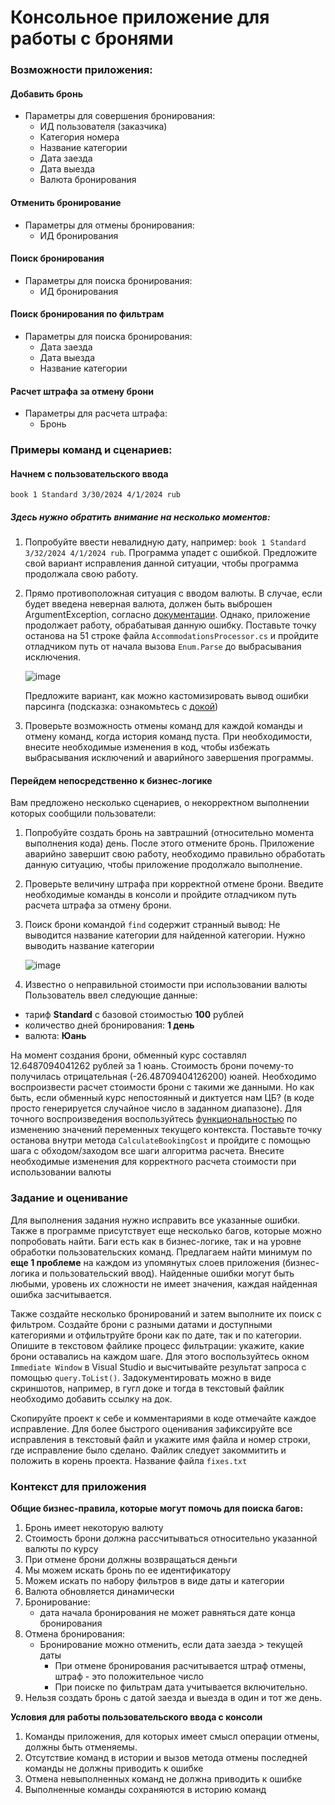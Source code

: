 # Консольное приложение для работы с бронями

### Возможности приложения:

#### Добавить бронь

- Параметры для совершения бронирования:
  - ИД пользователя (заказчика)
  - Категория номера
  - Название категории
  - Дата заезда
  - Дата выезда
  - Валюта бронирования

#### Отменить бронирование

- Параметры для отмены бронирования:
  - ИД бронирования

#### Поиск бронирования

- Параметры для поиска бронирования:
  - ИД бронирования

#### Поиск бронирования по фильтрам

- Параметры для поиска бронирования:
  - Дата заезда
  - Дата выезда
  - Название категории

#### Расчет штрафа за отмену брони

- Параметры для расчета штрафа:
  - Бронь

### Примеры команд и сценариев:

#### Начнем с пользовательского ввода

`book 1 Standard 3/30/2024 4/1/2024 rub`

##### Здесь нужно обратить внимание на несколько моментов:

1. Попробуйте ввести невалидную дату, например:
   `book 1 Standard 3/32/2024 4/1/2024 rub`.
   Программа упадет с ошибкой. Предложите свой вариант исправления данной ситуации, чтобы программа продолжала свою
   работу.
2. Прямо противоположная ситуация с вводом валюты. В случае, если будет введена неверная валюта, должен быть выброшен
   ArgumentException, согласно
   [документации](https://learn.microsoft.com/en-us/dotnet/api/system.enum.parse?view=net-8.0).
   Однако, приложение продолжает работу, обрабатывая данную ошибку. Поставьте точку останова на 51 строке
   файла `AccommodationsProcessor.cs` и пройдите отладчиком путь от начала вызова `Enum.Parse` до выбрасывания
   исключения.

   ![image](https://github.com/pklgn/dotnet-lectures/assets/73781985/30538450-8490-4913-bc6e-9ae45c51784a)

   Предложите вариант, как можно кастомизировать вывод ошибки парсинга (подсказка: ознакомьтесь
   с [докой](https://learn.microsoft.com/en-us/dotnet/api/system.enum.tryparse?view=net-8.0))

3. Проверьте возможность отмены команд для каждой команды и отмену команд, когда история команд пуста. При
   необходимости, внесите необходимые изменения в код, чтобы избежать выбрасывания исключений и аварийного завершения
   программы.

#### Перейдем непосредственно к бизнес-логике

Вам предложено несколько сценариев, о некорректном выполнении которых сообщили пользователи:

1. Попробуйте создать бронь на завтрашний (относительно момента выполнения кода) день.
   После этого отмените бронь.
   Приложение аварийно завершит свою работу, необходимо правильно обработать данную ситуацию, чтобы приложение
   продолжало выполнение.
2. Проверьте величину штрафа при корректной отмене брони. Введите необходимые команды в консоли и пройдите отладчиком
   путь расчета штрафа за отмену брони.
3. Поиск брони командой `find` содержит странный вывод: Не выводится название категории для найденной категории. Нужно
   выводить название категории

   ![image](https://github.com/pklgn/dotnet-lectures/assets/73781985/8117a61f-c3dd-4f02-ad3b-ac1d7ec5c01f)

4. Известно о неправильной стоимости при использовании валюты
   Пользователь ввел следующие данные:

- тариф **Standard** с базовой стоимостью **100** рублей
- количество дней бронирования: **1 день**
- валюта: **Юань**

На момент создания брони, обменный курс составлял 12.6487094041262 рублей за 1 юань.
Стоимость брони почему-то получилась отрицательная (-26.48709404126200) юаней.
Необходимо воспроизвести расчет стоимости брони с такими же данными.
Но как быть, если обменный курс непостоянный и диктуется нам ЦБ? (в коде просто генерируется случайное число в заданном
диапазоне). Для точного воспроизведения воспользуйтесь
[функциональностью](https://learn.microsoft.com/en-us/visualstudio/debugger/autos-and-locals-windows?view=vs-2022)
по изменению значений переменных текущего контекста. Поставьте точку останова внутри метода `CalculateBookingCost`
и пройдите с помощью шага с обходом/заходом все шаги алгоритма расчета. Внесите необходимые изменения для корректного
расчета стоимости при использовании валюты

### Задание и оценивание

Для выполнения задания нужно исправить все указанные ошибки. Также в программе присутствует еще несколько багов, которые
можно попробовать найти. Баги есть как в бизнес-логике, так и на уровне обработки пользовательских команд. Предлагаем
найти минимум по **еще 1 проблеме** на каждом из упомянутых слоев приложения (бизнес-логика и пользовательский ввод).
Найденные ошибки могут быть любыми, уровень их сложности не имеет значения, каждая найденная ошибка засчитывается.

Также создайте несколько бронирований и затем выполните их поиск с фильтром. Создайте брони с разными датами и
доступными категориями и отфильтруйте брони как по дате, так и по категории. Опишите в текстовом файлике процесс
фильтрации: укажите, какие брони оставались на каждом шаге. Для этого воспользуйтесь окном `Immediate Window` в Visual
Studio и высчитывайте результат запроса с помощью `query.ToList()`. Задокументировать можно в виде скриншотов, например, в
гугл доке и тогда в текстовый файлик необходимо добавить ссылку на док.

Скопируйте проект к себе и комментариями в коде отмечайте каждое исправление. Для более быстрого оценивания зафиксируйте
все исправления в текстовый файл и укажите имя файла и номер строки, где исправление было сделано. Файлик следует закоммитить
и положить в корень проекта. Название файла `fixes.txt`

### Контекст для приложения

**Общие бизнес-правила, которые могут помочь для поиска багов:**

1. Бронь имеет некоторую валюту
2. Стоимость брони должна рассчитываться относительно указанной валюты по курсу
3. При отмене брони должны возвращаться деньги
4. Мы можем искать бронь по ее идентификатору
5. Можем искать по набору фильтров в виде даты и категории
6. Валюта обновляется динамически
7. Бронирование:
   - дата начала бронирования не может равняться дате конца бронирования
8. Отмена бронирования:
   - Бронирование можно отменить, если дата заезда > текущей даты
     - При отмене бронирования расчитывается штраф отмены, штраф - это положительное число
     - При поиске по фильтрам дата учитывается включительно.
9. Нельзя создать бронь с датой заезда и выезда в один и тот же день.

**Условия для работы пользовательского ввода с консоли**

1. Команды приложения, для которых имеет смысл операции отмены, должны быть отменяемы.
2. Отсутствие команд в истории и вызов метода отмены последней команды не должны приводить к ошибке
3. Отмена невыполненных команд не должна приводить к ошибке
4. Выполненные команды сохраняются в историю команд

